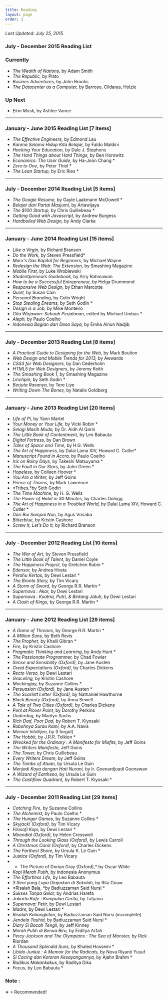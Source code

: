 ```yaml
---
title: Reading
layout: page
order: 2
---
```


*Last Updated: July 25, 2015*

### July - December 2015 Reading List

### Currently

  * *The Wealth of Nations,* by Adam Smith
  * *The Republic,* by Plato
  * *Busines Adventures,* by John Brooks
  * *The Datacenter as a Computer,* by Barroso, Cildaras, Holzle
  
### Up Next
  * *Elon Musk,* by Ashlee Vance

* * *

### January - June 2015 Reading List [7 items]

  * *The Effective Engineers,* by Edmond Lau
  * *Karena Selama Hidup Kita Belajar,* by Faldo Maldini
  * *Hacking Your Education,* by Dale J. Stephens
  * *The Hard Things about Hard Things,* by Ben Horowitz
  * *Economics: The User Guide,* by Ha-Joon Chang *
  * *Zero to One,* by Peter Thiel *
  * *The Lean Startup,* by Eric Ries *

* * *

### July - December 2014 Reading List [5 items]

  * *The Google Resume,* by Gayle Laakmann McDowell *
  * *Belajar dari Partai Masjumi,* by Artawijaya
  * *The $100 Startup,* by Chris Guillebeau *
  * *Getting Good with Javascript,* by Andrew Burgess
  * *Hardboiled Web Design,* by Andy Clarke

* * *

### January - June 2014 Reading List [15 items]

  * *Like a Virgin,* by Richard Branson
  * *Do the Work,* by Steven Pressfield*
  * *Marx's Das Kapital for Beginners,* by Michael Wayne
  * *Redesign the Web: The Extension,* by Smashing Magazine
  * *Mobile First,* by Luke Wroblewski
  * *Studentpreneurs Guidebook,* by Arry Rahmawan
  * *How to be a Successful Entrepreneur,* by Helga Drummond
  * *Responsive Web Design,* by Ethan Marcotte
  * *Quiet,* by Susan Cain
  * *Personal Branding*, by Colin Wright
  * *Stop Stealing Dreams,* by Seth Godin *
  * *Design is a Job,* by Mike Monteiro
  * *Gita Wirjawan: Sebuah Perjalanan,* edited by Michael Umbas *
  * *Aleph,* by Paulo Coelho
  * *Indonesia Bagian dari Desa Saya,* by Emha Ainun Nadjib

* * *

### July - December 2013 Reading List [8 items]

  * *A Practical Guide to Designing for the Web,* by Mark Boulton
  * *Web Design and Mobile Trends for 2013,* by Awwards
  * *CSS3 for Web Designers,* by Dan Cederholm
  * *HTML5 for Web Designers*, by Jeremy Keith
  * *The Smashing Book 1,* by Smashing Magazine
  * *Linchpin,* by Seth Godin *
  * *Berjuta Rasanya,* by Tere Liye
  * *Writing Down The Bones,* by Natalie Goldberg

* * *

### January - June 2013 Reading List [20 items]

  * *Life of Pi,* by Yann Martel
  * *Your Money or Your Life,* by Vicki Robin *
  * *Selagi Masih Muda,* by Dr. Aidh Al Qarni
  * *The Little Book of Contentment,* by Leo Babauta
  * *Digital Fortress,* by Dan Brown
  * *Tales of Space and Time,* by H.G. Wells
  * *The Art of Happiness,* by Dalai Lama XIV, Howard C. Cutler*
  * *Manuscript Found in Accra,* by Paulo Coelho
  * *Iris on Rainy Days,* by Takeshi Matsuyama *
  * *The Fault in Our Stars,* by John Green *
  * *Hopeless,* by Colleen Hoover *
  * *You Are a Writer,* by Jeff Goins
  * *Prince of Thorns,* by Mark Lawrence
  * *Tribes,*by Seth Godin
  * *The Time Machine,* by H. G. Wells
  * *The Power of Habit in 30 Minutes,* by Charles Duhigg
  * *The Art of Happiness in a Troubled World,* by Dalai Lama XIV, Howard C. Cutler *
  * *Dari Bui Sampai Nun,* by Agus Vrisaba
  * *Bitterblue,* by Kristin Cashore
  * *Screw It, Let&#8217;s Do It,* by Richard Branson

* * *

### July - December 2012 Reading List [10 items]

  * *The War of Art,* by Steven Pressfield
  * *The Little Book of Talent,* by Daniel Coyle
  * *The Happiness Project,* by Gretchen Rubin *
  * *Edensor,* by Andrea Hirata
  * *Perahu Kertas,* by Dewi Lestari *
  * *The Bronte Story,* by Tim Vicary
  * *A Storm of Sword,* by George R.R. Martin *
  * *Supernova : Akar,* by Dewi Lestari
  * *Supernova : Ksatria, Putri, & Bintang Jatuh,* by Dewi Lestari
  * *A Clash of Kings,* by George R.R. Martin *

* * *

### January - June 2012 Reading List [29 items]

  * *A Game of Thrones,* by George R.R. Martin *
  * *A Million Suns,* by Beth Revis
  * *The Prophet,* by Khalil Gibran *
  * *Fire,* by Kristin Cashore
  * *Pragmatic Thinking and Learning,* by Andy Hunt *
  * *The Passionate Programmer,* by Chad Fowler
  * *Sense and Sensibility (Oxford),* by Jane Austen
  * *Great Expectations (Oxford),* by Charles Dickens
  * *Recto Verso,* by Dewi Lestari
  * *Graceling,* by Kristin Cashore
  * *Mockingjay,* by Suzanne Collins *
  * *Persuasion (Oxford),* by Jane Austen *
  * *The Scarlett Letter (Oxford),* by Nathaniel Hawthorne
  * *Black Beauty (Oxford),* by Anna Sewell
  * *A Tale of Two Cities (Oxford),* by Charles Dickens
  * *Peril at Plover Point,* by Dorothy Perkins
  * *Underdog,* by Marilyn Sachs
  * *Rich Dad, Poor Dad,* by Robert T. Kiyosaki
  * *Robohnya Surau Kami,* by A.A. Navis
  * *Memori Intellijen,* by (I forgot)
  * *The Hobbit,* by J.R.R. Tolkien *
  * *Wrecked for the Ordinary : A Manifesto for Misfits,* by Jeff Goins
  * *The Writers Manifesto,* Jeff Goins
  * *The Tower,* by Chris Guillebeau
  * *Every Writers Dream,* by Jeff Goins
  * *The Tombs of Atuan,* by Ursula Le Guin
  * *Menjadi Kaya dengan Hati Nurani,* by Ir. Goenardjoadi Goenawan
  * *A Wizard of Earthsea,* by Ursula Le Guin
  * *The Cashflow Quadrant,* by Robert T. Kiyosaki *

* * *

### July - December 2011 Reading List [29 items]

  * *Catching Fire,* by Suzanne Collins
  * *The Alchemist,* by Paulo Coelho *
  * *The Hunger Games,* by Suzanne Collins *
  * *Skyjack! (Oxford),* by Tim Vicary
  * *Filosofi Kopi,* by Dewi Lestari *
  * *Moondial (Oxford),* by Helen Cresswell
  * *Through the Looking Glass (Oxford),* by Lewis Carroll
  * *A Christmas Carol (Oxford),* by Charles Dickens
  * *The Farthest Shore,* by Ursula K. Le Guin *
  * *Justice (Oxford),* by Tim Vicary
  * * The Picture of Dorian Gray (Oxford),* by Oscar Wilde
  * *Kopi Merah Putih,* by Indonesia Anonymus
  * *The Effortless Life,* by Leo Babauta
  * *3 Seni yang Lupa Diajarkan di Sekolah,* by Rita Gouw
  * *Risalah Bala, *by Badiuzzaman Said Nursi *
  * *Sukses Tanpa Gelar,* by Andrias Harefa
  * *Jakarta Kafe : Kumpulan Cerita,* by Tatyana
  * *Supernova: Petir,* by Dewi Lestari
  * *Madre,* by Dewi Lestari *
  * *Risalah Kebangkitan,* by Badiuzzaman Said Nursi (incomplete)
  * *Jendela Tauhid,* by Badiuzzaman Said Nursi *
  * *Diary Si Bocah Tengil,* by Jeff Kinney
  * *Merah Putih di Benua Biru,* by Erditya Arfah
  * *Percy Jackson and The Olympians : The Sea of Monster,* by Rick Riordan
  * *A Thousand Splendid Suns,* by Khaled Hosseini *
  * *Libido Junkie : A Memoir for the Radicals,* by Nova Riyanti Yusuf
  * *Si Cacing dan Kotoran Kesayangannya,* by Ajahn Brahm *
  * *Radikus Makankakus,* by Raditya Dika
  * *Focus,* by Leo Babauta *

### Note :
&lowast; = Recommended!